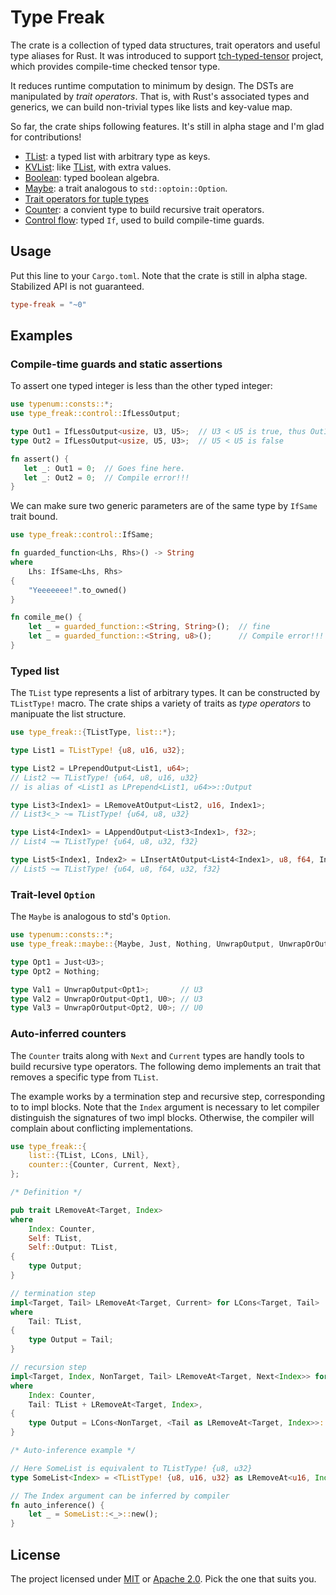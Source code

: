 # Type Freak

The crate is a collection of typed data structures, trait operators and
useful type aliases for Rust.
It was introduced to support [tch-typed-tensor](https://github.com/jerry73204/tch-typed-tensor) project,
which provides compile-time checked tensor type.

It reduces runtime computation to minimum by design.
The DSTs are manipulated by _trait operators_.
That is, with Rust's associated types and generics,
we can build non-trivial types like lists and key-value map.

So far, the crate ships following features. It's still in alpha stage and I'm glad for contributions!

- [TList](src/list/mod.rs): a typed list with arbitrary type as keys.
- [KVList](src/kvlist.rs): like [TList](src/list/mod.rs), with extra values.
- [Boolean](src/boolean.rs): typed boolean algebra.
- [Maybe](src/maybe.rs): a trait analogous to `std::optoin::Option`.
- [Trait operators for tuple types](src/tuple.rs)
- [Counter](src/counter.rs): a convient type to build recursive trait operators.
- [Control flow](src/control.rs): typed `If`, used to build compile-time guards.

## Usage

Put this line to your `Cargo.toml`. Note that the crate is still in alpha stage.
Stabilized API is not guaranteed.

```toml
type-freak = "~0"
```

## Examples

### Compile-time guards and static assertions

To assert one typed integer is less than the other typed integer:

```rust
use typenum::consts::*;
use type_freak::control::IfLessOutput;

type Out1 = IfLessOutput<usize, U3, U5>;  // U3 < U5 is true, thus Out1 ~= usize
type Out2 = IfLessOutput<usize, U5, U3>;  // U5 < U5 is false

fn assert() {
   let _: Out1 = 0;  // Goes fine here.
   let _: Out2 = 0;  // Compile error!!!
}
 ```

We can make sure two generic parameters are of the same type by `IfSame`
trait bound.

```rust
use type_freak::control::IfSame;

fn guarded_function<Lhs, Rhs>() -> String
where
    Lhs: IfSame<Lhs, Rhs>
{
    "Yeeeeeee!".to_owned()
}

fn comile_me() {
    let _ = guarded_function::<String, String>();  // fine
    let _ = guarded_function::<String, u8>();      // Compile error!!!
}
```

### Typed list

The `TList` type represents a list of arbitrary types. It can be constructed
by `TListType!` macro. The crate ships a variety of traits as _type operators_ to
manipuate the list structure.

```rust
use type_freak::{TListType, list::*};

type List1 = TListType! {u8, u16, u32};

type List2 = LPrependOutput<List1, u64>;
// List2 ~= TListType! {u64, u8, u16, u32}
// is alias of <List1 as LPrepend<List1, u64>>::Output

type List3<Index1> = LRemoveAtOutput<List2, u16, Index1>;
// List3<_> ~= TListType! {u64, u8, u32}

type List4<Index1> = LAppendOutput<List3<Index1>, f32>;
// List4 ~= TListType! {u64, u8, u32, f32}

type List5<Index1, Index2> = LInsertAtOutput<List4<Index1>, u8, f64, Index2>;
// List5 ~= TListType! {u64, u8, f64, u32, f32}
```

### Trait-level `Option`

The `Maybe` is analogous to std's `Option`.

```rust
use typenum::consts::*;
use type_freak::maybe::{Maybe, Just, Nothing, UnwrapOutput, UnwrapOrOutput};

type Opt1 = Just<U3>;
type Opt2 = Nothing;

type Val1 = UnwrapOutput<Opt1>;       // U3
type Val2 = UnwrapOrOutput<Opt1, U0>; // U3
type Val3 = UnwrapOrOutput<Opt2, U0>; // U0
```

### Auto-inferred counters

The `Counter` traits along with `Next` and `Current` types are handly
tools to build recursive type operators. The following demo implements
an trait that removes a specific type from `TList`.

The example works by a termination step and recursive step, corresponding
to to impl blocks. Note that the `Index` argument is necessary to let compiler
distinguish the signatures of two impl blocks. Otherwise, the compiler will
complain about conflicting implementations.


```rust
use type_freak::{
    list::{TList, LCons, LNil},
    counter::{Counter, Current, Next},
};

/* Definition */

pub trait LRemoveAt<Target, Index>
where
    Index: Counter,
    Self: TList,
    Self::Output: TList,
{
    type Output;
}

// termination step
impl<Target, Tail> LRemoveAt<Target, Current> for LCons<Target, Tail>
where
    Tail: TList,
{
    type Output = Tail;
}

// recursion step
impl<Target, Index, NonTarget, Tail> LRemoveAt<Target, Next<Index>> for LCons<NonTarget, Tail>
where
    Index: Counter,
    Tail: TList + LRemoveAt<Target, Index>,
{
    type Output = LCons<NonTarget, <Tail as LRemoveAt<Target, Index>>::Output>;
}

/* Auto-inference example */

// Here SomeList is equivalent to TListType! {u8, u32}
type SomeList<Index> = <TListType! {u8, u16, u32} as LRemoveAt<u16, Index>>::Output;

// The Index argument can be inferred by compiler
fn auto_inference() {
    let _ = SomeList::<_>::new();
}
```


## License

The project licensed under [MIT](LICENSE-MIT) or [Apache 2.0](LICENSE-APACHE). Pick the one that suits you.
